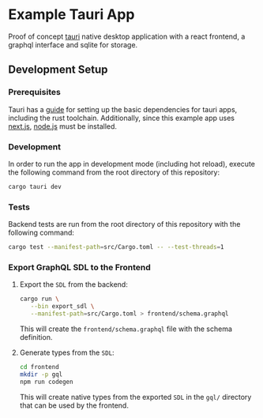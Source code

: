 # Example Tauri App

Proof of concept [tauri](https://tauri.app) native desktop 
application with a react frontend, a graphql interface and sqlite for
storage.

## Development Setup

### Prerequisites

Tauri has a [guide][prerequisites] for setting up the basic 
dependencies for tauri apps, including the rust toolchain.
Additionally, since this example app uses 
[next.js](https://nextjs.org/), [node.js](https://nodejs.org/en/) must
be installed.

### Development

In order to run the app in development mode (including hot reload),
execute the following command from the root directory of this
repository:

```bash
cargo tauri dev
```

### Tests

Backend tests are run from the root directory of this repository with
the following command:

```bash
cargo test --manifest-path=src/Cargo.toml -- --test-threads=1
```

### Export GraphQL SDL to the Frontend 

1. Export the `SDL` from the backend:

   ```bash
   cargo run \
      --bin export_sdl \
      --manifest-path=src/Cargo.toml > frontend/schema.graphql
   ```

   This will create the `frontend/schema.graphql` file with the schema
   definition.

2. Generate types from the `SDL`:

   ```bash
   cd frontend
   mkdir -p gql
   npm run codegen
   ```
   
   This will create native types from the exported `SDL` in the `gql/`
   directory that can be used by the frontend.
  
[prerequisites]: https://tauri.app/v1/guides/getting-started/prerequisites